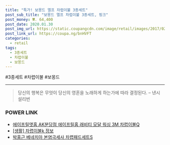 ```yaml
--- 
title: "특가! 보몽드 엘프 차렵이불 3종세트" 
post_sub_title: "보몽드 엘프 차렵이불 3종세트, 핑크" 
post_money: ₩. 64,400 
post_date: 2020.01.30 
post_img_url: https://static.coupangcdn.com/image/retail/images/2017/02/03/16/0/676e8253-54ba-493a-a71e-037d40ad1c12.jpg 
post_link_url: https://coupa.ng/bnHVFT 
categories: 
  - retail 
tags: 
  - 3종세트 
  - 차렵이불 
  - 보몽드 
--- 
```

  #3종세트 #차렵이불 #보몽드 
<hr> 

> 당신의 행복은 무엇이 당신의 영혼을 노래하게 하는가에 따라 결정된다. – 낸시 설리번 


### POWER LINK

* <a href="https://blog.naver.com/santokki14/221776892474" target="_blank">에이프릴앳홈 AK분당점 에이프릴홈 래비티 모달 워싱 3M 차렵이불Q</a>
* <a href="https://blog.naver.com/santokki14/221769038367" target="_blank"> [생활] 차렵이불k 정보 </a>
* <a href="https://blog.naver.com/sakai111/221777309642" target="_blank">박홍근 베네치아 본염극세사 차렵패드세트S</a>
